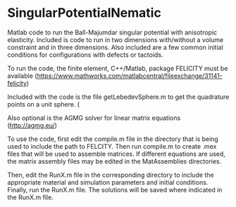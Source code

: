 # SingularPotentialNematic

Matlab code to run the Ball-Majumdar singular potential with anisotropic elasticity.
Included is code to run in two dimensions with/without a volume constraint and in three dimensions.
Also included are a few common initial conditions for configurations with defects or tactoids.

To run the code, the finite element, C++/Matlab, package FELICITY must be available 
(https://www.mathworks.com/matlabcentral/fileexchange/31141-felicity)

Included with the code is the file getLebedevSphere.m to get the quadrature points on a unit sphere.
(

Also optional is the AGMG solver for linear matrix equations
(http://agmg.eu/)

To use the code, first edit the compile.m file in the directory that is being used to include the 
path to FELCITY. Then run compile.m to create .mex files that will be used to assemble matrices.
If different equations are used, the matrix assembly files may be edited in the MatAssemblies
directories.

Then, edit the RunX.m file in the corresponding directory to include the appropriate material and 
simulation parameters and initial conditions. Finally, run the RunX.m file. The solutions will be 
saved where indicated in the RunX.m file.

